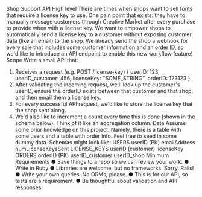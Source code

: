 Shop​ ​Support​ ​API
High​ ​level
There are times when shops want to sell fonts that require a license key to use. One pain point that
exists: they have to manually message customers through Creative Market after every purchase to
provide when with a license key.
We want to empower shops to automatically send a license key to a customer without exposing
customer data (like an email) to the shop. We already send the shop a webhook for every sale that
includes some customer information and an order ID, so we'd like to introduce an API endpoint to
enable this new workflow feature!
Scope
Write a small API that:
1. Receives a request (e.g. POST /license-key)
{
userID: 123,
userID_customer: 456,
licenseKey: "SOME_STRING",
orderID: 123123
}
1. After validating the incoming request, we'll look up the customer's userID, ensure the orderID
exists between that customer and that shop, and then email them a license key.
2. For every successful API request, we'd like to store the license key that the shop sent along.
3. We'd also like to increment a count every time this is done (shown in the schema below).
Think of it like an aggregation column.
Data
Assume some prior knowledge on this project. Namely, there is a table with some users and a table
with order info. Feel free to seed in some dummy data. Schemas might look like:
USERS
userID (PK)
emailAddress
numLicenseKeysSent
LICENSE_KEYS
userID (customer)
licenseKey
ORDERS
orderID (PK)
userID_customer
userID_shop
Minimum​ ​Requirements
● Save things to a repo so we can review your work.
● Write in Ruby
● Libraries are welcome, but no frameworks. Sorry, Rails!
● Write your own queries. No ORMs, please.
● This is for our API, so tests are a requirement.
● Be thoughtful about validation and API responses.
